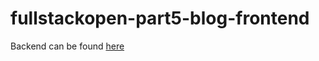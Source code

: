 # fullstackopen-part5-blog-frontend

Backend can be found [here](https://github.com/winstoncooke/fullstackopen-part5-blog-backend)
